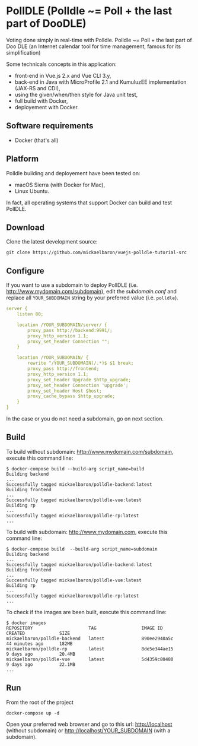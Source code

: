 # PollDLE (Polldle ~= Poll + the last part of DooDLE)

Voting done simply in real-time with Polldle. Polldle ~= Poll + the last part of Doo DLE (an Internet calendar tool for time management, famous for its simplification)

Some technicals concepts in this application:

* front-end in Vue.js 2.x and Vue CLI 3.y,
* back-end in Java with MicroProfile 2.1 and KumuluzEE implementation (JAX-RS and CDI),
* using the given/when/then style for Java unit test,
* full build with Docker,
* deployement with Docker.

## Software requirements

* Docker (that's all)

## Platform

Polldle building and deployement have been tested on:

* macOS Sierra (with Docker for Mac),
* Linux Ubuntu.

In fact, all operating systems that support Docker can build and test PollDLE.

## Download

Clone the latest development source:

```console
git clone https://github.com/mickaelbaron/vuejs-polldle-tutorial-src
```

## Configure

If you want to use a subdomain to deploy PollDLE (i.e. <http://www.mydomain.com/subdomain>), edit the *subdomain.conf* and replace all `YOUR_SUBDOMAIN` string by your preferred value (i.e. `polldle`).

```yaml
server {
    listen 80;

    location /YOUR_SUBDOMAIN/server/ {
        proxy_pass http://backend:9991/;
        proxy_http_version 1.1;
        proxy_set_header Connection "";
    }

    location /YOUR_SUBDOMAIN/ {
        rewrite ^/YOUR_SUBDOMAIN(/.*)$ $1 break;
        proxy_pass http://frontend;
        proxy_http_version 1.1;
        proxy_set_header Upgrade $http_upgrade;
        proxy_set_header Connection 'upgrade';
        proxy_set_header Host $host;
        proxy_cache_bypass $http_upgrade;
    }
}
```

In the case or you do not need a subdomain, go on next section.

## Build

To build without subdomain: <http://www.mydomain.com/subdomain>, execute this command line:

```console
$ docker-compose build --build-arg script_name=build
Building backend
...
Successfully tagged mickaelbaron/polldle-backend:latest
Building frontend
...
Successfully tagged mickaelbaron/polldle-vue:latest
Building rp
...
Successfully tagged mickaelbaron/polldle-rp:latest
...
```

To build with subdomain: <http://www.mydomain.com>, execute this command line:

```console
$ docker-compose build  --build-arg script_name=subdomain
Building backend
...
Successfully tagged mickaelbaron/polldle-backend:latest
Building frontend
...
Successfully tagged mickaelbaron/polldle-vue:latest
Building rp
...
Successfully tagged mickaelbaron/polldle-rp:latest
...
```

To check if the images are been built, execute this command line:

```console
$ docker images
REPOSITORY                     TAG                 IMAGE ID            CREATED             SIZE
mickaelbaron/polldle-backend   latest              890ee2940a5c        44 minutes ago      182MB
mickaelbaron/polldle-rp        latest              8de5e344ae15        9 days ago          20.4MB
mickaelbaron/polldle-vue       latest              5d4359c80480        9 days ago          22.1MB
...
```

## Run

From the root of the project

```console
docker-compose up -d
```

Open your preferred web browser and go to this url: <http://localhost> (without subdomain) or <http://localhost/YOUR_SUBDOMAIN> (with a subdomain).
